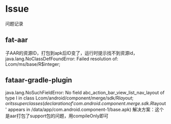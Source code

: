 # Issue
问题记录

## fat-aar
子AAR的资源ID，打包到apk后ID变了，运行时提示找不到资源id，java.lang.NoClassDefFoundError: Failed resolution of: Lcom/ms/base/R$integer;

## fataar-gradle-plugin
java.lang.NoSuchFieldError: No field abc_action_bar_view_list_nav_layout of type I in class Lcom/android/component/merge/sdk/R$layout; or its superclasses (declaration of 'com.android.component.merge.sdk.R$layout' appears in /data/app/com.android.component-1/base.apk)
解决方案：这个是aar打包了support包的问题，用compileOnly即可